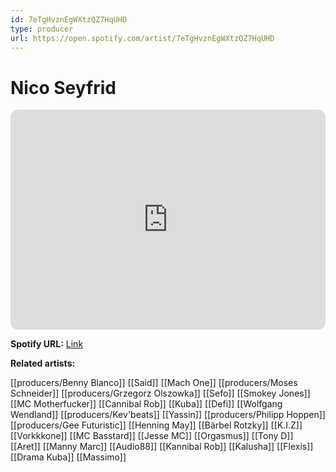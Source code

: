 ```yaml
---
id: 7eTgHvznEgWXtzQZ7HqUHD
type: producer
url: https://open.spotify.com/artist/7eTgHvznEgWXtzQZ7HqUHD
---
```

# Nico Seyfrid

<iframe style="border-radius:12px" src="https://open.spotify.com/embed/artist/7eTgHvznEgWXtzQZ7HqUHD" width="100%" height="352" frameBorder="0" allowfullscreen="" allow="autoplay; clipboard-write; encrypted-media; fullscreen; picture-in-picture" loading="lazy"></iframe>

**Spotify URL:** [Link](https://open.spotify.com/artist/7eTgHvznEgWXtzQZ7HqUHD)

**Related artists:**

[[producers/Benny Blanco]]
[[Said]]
[[Mach One]]
[[producers/Moses Schneider]]
[[producers/Grzegorz Olszowka]]
[[Sefo]]
[[Smokey Jones]]
[[MC Motherfucker]]
[[Cannibal Rob]]
[[Kuba]]
[[Defi]]
[[Wolfgang Wendland]]
[[producers/Kev'beats]]
[[Yassin]]
[[producers/Philipp Hoppen]]
[[producers/Gee Futuristic]]
[[Henning May]]
[[Bärbel Rotzky]]
[[K.I.Z]]
[[Vorkkkone]]
[[MC Basstard]]
[[Jesse MC]]
[[Orgasmus]]
[[Tony D]]
[[Aret]]
[[Manny Marc]]
[[Audio88]]
[[Kannibal Rob]]
[[Kalusha]]
[[Flexis]]
[[Drama Kuba]]
[[Massimo]]
